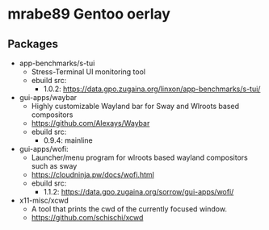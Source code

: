 # mrabe89 Gentoo oerlay

## Packages

* app-benchmarks/s-tui
  * Stress-Terminal UI monitoring tool
  * ebuild src:
    * 1.0.2: https://data.gpo.zugaina.org/linxon/app-benchmarks/s-tui/
* gui-apps/waybar
  * Highly customizable Wayland bar for Sway and Wlroots based compositors
  * https://github.com/Alexays/Waybar
  * ebuild src:
    * 0.9.4: mainline
* gui-apps/wofi:
  * Launcher/menu program for wlroots based wayland compositors such as sway
  * https://cloudninja.pw/docs/wofi.html
  * ebuild src:
    * 1.1.2: https://data.gpo.zugaina.org/sorrow/gui-apps/wofi/
* x11-misc/xcwd
  * A tool that prints the cwd of the currently focused window.
  * https://github.com/schischi/xcwd
